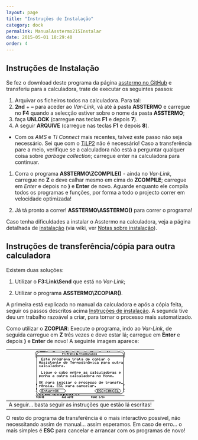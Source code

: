 ```yaml
---
layout: page
title: "Instruções de Instalação"
category: dock
permalink: ManualAsstermo215Instalar
date: 2015-05-01 18:29:40
order: 4
---
```


## Instruções de Instalação
Se fez o download deste programa da página [asstermo no GitHub](http://asstermo.github.io) e transferiu para a calculadora, trate de executar os seguintes passos:

 1. Arquivar os ficheiros todos na calculadora. Para tal:
   1. **2nd** + **–** para aceder ao _Var-Link_, vá até à pasta **ASSTERMO** e carregue no **F4** quando a selecção estiver sobre o nome da pasta **ASSTERMO**;
   1. faça **UNLOCK** (carregue nas teclas **F1** e depois **7**).
   1. A seguir **ARQUIVE** (carregue nas teclas **F1** e depois **8**).
   * Com os _AMS_ e _TI Connect_ mais recentes, talvez este passo não seja necessário. Sei que com o [TiLP2](http://lpg.ticalc.org/prj_tilp/) não é necessário! Caso a transferência pare a meio, verifique se a calculadora não está a perguntar qualquer coisa sobre _garbage collection_; carregue enter na calculadora para continuar.

 1. Corra o programa **ASSTERMO\ZCOMPILE()** - ainda no _Var-Link_, carregue no **Z** e deve calhar mesmo em cima do **ZCOMPILE**; carregue em _Enter_ e depois no **)** e **Enter** de novo. Aguarde enquanto ele compila todos os programas e funções, por forma a todo o projecto correr em velocidade optimizada!

 1. Já tá pronto a correr! **ASSTERMO\ASSTERMO()** para correr o programa!

Caso tenha dificuldades a instalar o Asstermo na calculadora, veja a página detalhada de [instalação](/Instalacao) (via wiki, ver [Notas sobre instalação](/Instalacao)).

## Instruções de transferência/cópia para outra calculadora
Existem duas soluções:

 1. Utilizar o **F3:Link\Send** que está no _Var-Link_;

 1. Utilizar o programa **ASSTERMO\ZCOPIAR()**.

A primeira está explicada no manual da calculadora e após a cópia feita, seguir os passos descritos acima [Instruções de instalação](#instrues-de-instalao). A segunda tive deu um trabalho razoável a criar, para tornar o processo mais automatizado.

Como utilizar o **ZCOPIAR**: Execute o programa, indo ao _Var-Link_, de seguida carregue em **Z** três vezes e deve estar lá; carregue em **Enter** e depois **)** e **Enter** de novo! A seguinte imagem aparece:

| ![/img215/ManualAsstermo215Instalar_01.png](/img215/ManualAsstermo215Instalar_01.png)
|:---:
| A seguir... basta seguir as instruções que estão lá escritas!

O resto do programa de transferência é o mais interactivo possível, não necessitando assim de manual... assim esperamos.
Em caso de erro... o mais simples é **ESC** para cancelar e arrancar com os programas de novo!

